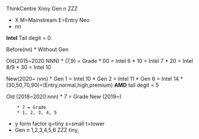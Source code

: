 

ThinkCentre Xnny Gen n ZZZ

* X
M=Mainstream
E=Entry
Neo
* nn

**Intel**
Tail degit = 0.

Before(nn)
        * Without Gen

Old(2015~2020 NNN)
        * (7,9) = Grade
        * 00 = Intel 6
        * 10 = Intel 7
        * 20 = Intel 8/9
        * 30 = Intel 10

New(2020~ nnn)
        * Gen 1 = Intel 10
        * Gen 2 = Intel 11
        * Gen 6 = Intel 14
        * (30,50,70,90)=(Entry,normal,high,premium)
**AMD**
tail degit = 5

Old (2018~2020 nnn)
        * 7 = Grade 
New (2019~)

        * 7 = Grade
        * 1, 2, 3, 4, 5
* y
form factor
q=tiny
s=small
t=tower
* Gen n
1,2,3,4,5,6
ZZZ
tiny,

